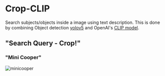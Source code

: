 # Crop-CLIP

Search subjects/objects inside a image using text description. This is done by combining Object detection [yolov5](https://github.com/ultralytics/yolov5) and OpenAI's [CLIP model](https://github.com/openai/CLIP).

## "Search Query - Crop!"

### "Mini Cooper"
![minicooper](https://github.com/vijishmadhavan/Crop-CLIP/blob/master/Images/img1.png)
